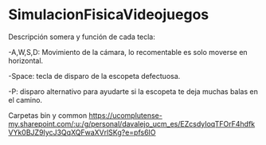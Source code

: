 # SimulacionFisicaVideojuegos

Descripción somera y función de cada tecla:

-A,W,S,D: Movimiento de la cámara, lo recomentable es solo moverse en horizontal.

-Space: tecla de disparo de la escopeta defectuosa.

-P: disparo alternativo para ayudarte si la escopeta te deja muchas balas en el camino.

Carpetas bin y common https://ucomplutense-my.sharepoint.com/:u:/g/personal/davalejo_ucm_es/EZcsdyIoqTFOrF4hdfkVYk0BJZ9IycJ3QqXQFwaXVrlSKg?e=pfs6IO
